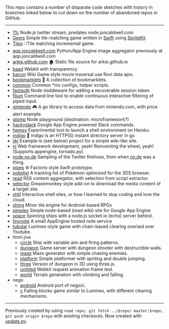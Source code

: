 This repo contains a number of disparate code sketches with history in branches linked below to cut down on the number of abandoned repos in GitHub.

<hr>

 - [1%](https://github.com/arkie/proto/tree/1%25)
   Node.js twitter stream, predates node.joncaldwell.com
 - [Gems](https://github.com/arkie/proto/tree/Gems)
   Simple tile-matching game written in [Swift](https://developer.apple.com/swift/) using [SpriteKit](https://developer.apple.com/library/ios/documentation/GraphicsAnimation/Conceptual/SpriteKit_PG/Introduction/Introduction.html).
 - [Tiles](https://github.com/arkie/proto/tree/Tiles)
   ◻️Tile matching incremental game.
 - [app.joncaldwell.com](https://github.com/arkie/proto/tree/app.joncaldwell.com)
   Python/App Engine image aggregator previously at app.joncaldwell.com
 - [arkie.github.com](https://github.com/arkie/proto/tree/arkie.github.com)
   🏚 Static file source for arkie.github.io
 - [baad](https://github.com/arkie/proto/tree/baad)
   Webkit with transparency
 - [bacon](https://github.com/arkie/proto/tree/bacon)
   Wiki Game style movie traversal use Rovi data apis.
 - [bookmarklets](https://github.com/arkie/proto/tree/bookmarklets)
   🔖 A collection of bookmarklets.
 - [common](https://github.com/arkie/proto/tree/common)
   Common \*nix configs, helper scripts.
 - [fastauth](https://github.com/arkie/proto/tree/fastauth)
   Node middleware for adding a recoverable session token.
 - [filum](https://github.com/arkie/proto/tree/filum)
   Command line tool to enable continuous interactive filtering of piped input.
 - [gintendo](https://github.com/arkie/proto/tree/gintendo)
   🎮 A go library to access data from nintendo.com, with price alert example.
 - [glomp](https://github.com/arkie/proto/tree/glomp)
   Node playground (destination: microframework?)
 - [hackyslack](https://github.com/arkie/proto/tree/hackyslack)
   Google App Engine powered Slack commands.
 - [heresy](https://github.com/arkie/proto/tree/heresy)
   Experimental tool to launch a shell environment on Heroku
 - [indigo](https://github.com/arkie/proto/tree/indigo)
   🍇 indigo is an HTTP(S) instant directory server in go
 - [jiki](https://github.com/arkie/proto/tree/jiki)
   Example ni (see below) project for a simple wiki-like site.
 - [ni](https://github.com/arkie/proto/tree/ni)
   Web framework development, yeah! Reinventing the wheel, yeah! (Supports appengine, tornado.py)
 - [node.no.de](https://github.com/arkie/proto/tree/node.no.de)
   Sampling of the Twitter firehose, from when [no.de](http://no.de) was a thing.
 - [pipes](https://github.com/arkie/proto/tree/pipes)
   ⚙️ Factorio style Swift prototype.
 - [pokelist](https://github.com/arkie/proto/tree/pokelist)
   A tracking list of Pokémon optimized for the 3DS browser.
 - [read](https://github.com/arkie/proto/tree/read)
   RSS content aggregator, with selection from script extractor.
 - [selector](https://github.com/arkie/proto/tree/selector)
   Greasemonkey style add-on to download the media content of a target site.
 - [shill](https://github.com/arkie/proto/tree/shill)
   Interactive shell sites, or how I learned to stop coding and love the cloud.
 - [shing](https://github.com/arkie/proto/tree/shing)
   Minor tile engine for Android-based RPGs
 - [simplex](https://github.com/arkie/proto/tree/simplex)
   Simple node-based (read wiki) site for Google App Engine
 - [space](https://github.com/arkie/proto/tree/space)
   Spinning ships with a node.js socket.io (echo) server behind.
 - [tinynote](https://github.com/arkie/proto/tree/tinynote)
   A small AppEngine hosted note service
 - [tubular](https://github.com/arkie/proto/tree/tubular)
   Lumines-style game with chain-based clearing overlaid over Youtube.
 - html-jive
   - [circle](https://github.com/arkie/proto/tree/html-jive/circle) Ship with variable aim and firing patterns.
   - [dungeon](https://github.com/arkie/proto/tree/html-jive/dungeon) Game server with dungeon shooter with destructible walls.
   - [maze](https://github.com/arkie/proto/tree/html-jive/maze) Maze generator with simple chasing enemies.
   - [platform](https://github.com/arkie/proto/tree/html-jive/platform) Simple platformer with spriting and double jumping.
   - [three](https://github.com/arkie/proto/tree/html-jive/three) Version of dungeon in 3D using three.js.
   - [untitled](https://github.com/arkie/proto/tree/html-jive/untitled) Webkit request animation frame test.
   - [world](https://github.com/arkie/proto/tree/html-jive/world) Terrain generation with climbing and falling.
 - nego
   - [android](https://github.com/arkie/proto/tree/nego/android) Android port of nego/c.
   - [c](https://github.com/arkie/proto/tree/nego/c) Falling blocks game similar to Lumines, with different clearing mechanisms.

<hr>

Previously created by using ```read repo; git fetch ../$repo/ master:$repo; git push origin $repo``` with existing checkouts. Now created with [update.py](/update.py).
